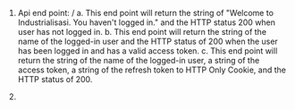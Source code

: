 1. Api end point: /
  a. This end point will return the string of "Welcome to Industrialisasi. You haven't logged in." and the HTTP status 200 when user has not logged in.
  b. This end point will return the string of the name of the logged-in user and the HTTP status of 200 when the user has been logged in and has a valid access token.
  c. This end point will return the string of the name of the logged-in user, a string of the access token, a string of the refresh token to HTTP Only Cookie, and the HTTP status of 200.

2.

